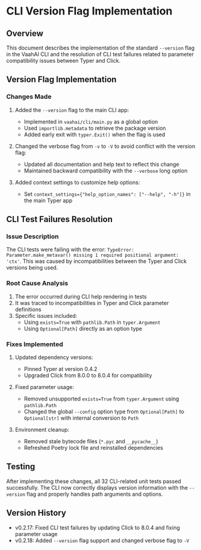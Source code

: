 # CLI Version Flag Implementation

## Overview

This document describes the implementation of the standard `--version` flag in the VaahAI CLI and the resolution of CLI test failures related to parameter compatibility issues between Typer and Click.

## Version Flag Implementation

### Changes Made

1. Added the `--version` flag to the main CLI app:
   - Implemented in `vaahai/cli/main.py` as a global option
   - Used `importlib.metadata` to retrieve the package version
   - Added early exit with `typer.Exit()` when the flag is used

2. Changed the verbose flag from `-v` to `-V` to avoid conflict with the version flag:
   - Updated all documentation and help text to reflect this change
   - Maintained backward compatibility with the `--verbose` long option

3. Added context settings to customize help options:
   - Set `context_settings={"help_option_names": ["--help", "-h"]}` in the main Typer app

## CLI Test Failures Resolution

### Issue Description

The CLI tests were failing with the error: `TypeError: Parameter.make_metavar() missing 1 required positional argument: 'ctx'`. This was caused by incompatibilities between the Typer and Click versions being used.

### Root Cause Analysis

1. The error occurred during CLI help rendering in tests
2. It was traced to incompatibilities in Typer and Click parameter definitions
3. Specific issues included:
   - Using `exists=True` with `pathlib.Path` in `typer.Argument`
   - Using `Optional[Path]` directly as an option type

### Fixes Implemented

1. Updated dependency versions:
   - Pinned Typer at version 0.4.2
   - Upgraded Click from 8.0.0 to 8.0.4 for compatibility

2. Fixed parameter usage:
   - Removed unsupported `exists=True` from `typer.Argument` using `pathlib.Path`
   - Changed the global `--config` option type from `Optional[Path]` to `Optional[str]` with internal conversion to `Path`

3. Environment cleanup:
   - Removed stale bytecode files (`*.pyc` and `__pycache__`)
   - Refreshed Poetry lock file and reinstalled dependencies

## Testing

After implementing these changes, all 32 CLI-related unit tests passed successfully. The CLI now correctly displays version information with the `--version` flag and properly handles path arguments and options.

## Version History

- v0.2.17: Fixed CLI test failures by updating Click to 8.0.4 and fixing parameter usage
- v0.2.18: Added `--version` flag support and changed verbose flag to `-V`
